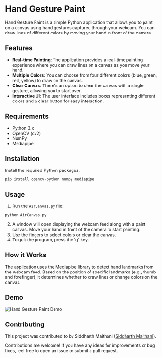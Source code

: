 # Hand Gesture Paint

Hand Gesture Paint is a simple Python application that allows you to paint on a canvas using hand gestures captured through your webcam. You can draw lines of different colors by moving your hand in front of the camera. 

## Features

- **Real-time Painting**: The application provides a real-time painting experience where you can draw lines on a canvas as you move your hand.
- **Multiple Colors**: You can choose from four different colors (blue, green, red, yellow) to draw on the canvas.
- **Clear Canvas**: There's an option to clear the canvas with a single gesture, allowing you to start over.
- **Interactive UI**: The user interface includes boxes representing different colors and a clear button for easy interaction.

## Requirements

- Python 3.x
- OpenCV (cv2)
- NumPy
- Mediapipe

## Installation

 Install the required Python packages:

```python
pip install opencv-python numpy mediapipe
```

## Usage

1. Run the `AirCanvas.py` file:
```python
python AirCanvas.py
```

2. A window will open displaying the webcam feed along with a paint canvas. Move your hand in front of the camera to start painting.
3. Use the fingers to select colors or clear the canvas.
4. To quit the program, press the 'q' key.

## How it Works

The application uses the Mediapipe library to detect hand landmarks from the webcam feed. Based on the position of specific landmarks (e.g., thumb and forefinger), it determines whether to draw lines or change colors on the canvas.

## Demo

![Hand Gesture Paint Demo](demo.png)

## Contributing

This project was contributed to by Siddharth Maithani ([Siddharth Maithani](https://github.com/SidM24)). 

Contributions are welcome! If you have any ideas for improvements or bug fixes, feel free to open an issue or submit a pull request.

